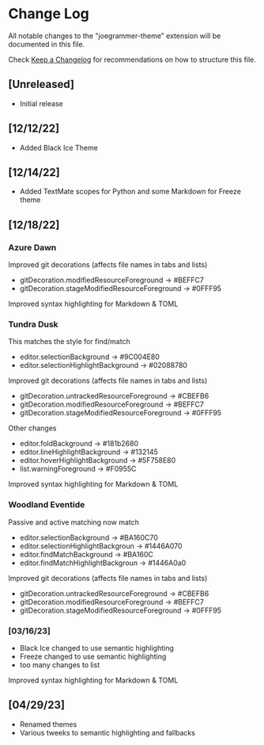 # Change Log

All notable changes to the "joegrammer-theme" extension will be documented in this file.

Check [Keep a Changelog](http://keepachangelog.com/) for recommendations on how to structure this file.

## [Unreleased]

- Initial release

## [12/12/22]

- Added Black Ice Theme

## [12/14/22]

- Added TextMate scopes for Python and some Markdown for Freeze theme

## [12/18/22]
### Azure Dawn

Improved git decorations (affects file names in tabs and lists)

- gitDecoration.modifiedResourceForeground -> #BEFFC7
- gitDecoration.stageModifiedResourceForeground -> #0FFF95

Improved syntax highlighting for Markdown & TOML

### Tundra Dusk

This matches the style for find/match

- editor.selectionBackground -> #9C004E80
- editor.selectionHighlightBackground ->  #02088780

Improved git decorations (affects file names in tabs and lists)

- gitDecoration.untrackedResourceForeground -> #CBEFB6
- gitDecoration.modifiedResourceForeground -> #BEFFC7
- gitDecoration.stageModifiedResourceForeground -> #0FFF95

Other changes

- editor.foldBackground ->  #181b2680
- editor.lineHighlightBackground ->  #132145
- editor.hoverHighlightBackground  -> #5F758E80
- list.warningForeground -> #F0955C

Improved syntax highlighting for Markdown & TOML

### Woodland Eventide

Passive and active matching now match

- editor.selectionBackground ->  #BA160C70
- editor.selectionHighlightBackgroun ->  #1446A070
- editor.findMatchBackground ->  #BA160C
- editor.findMatchHighlightBackgroun ->  #1446A0a0

Improved git decorations (affects file names in tabs and lists)

- gitDecoration.untrackedResourceForeground -> #CBEFB6
- gitDecoration.modifiedResourceForeground -> #BEFFC7
- gitDecoration.stageModifiedResourceForeground -> #0FFF95


### [03/16/23]

- Black Ice changed to use semantic highlighting
- Freeze changed to use semantic highlighting
- too many changes to list

Improved syntax highlighting for Markdown & TOML

## [04/29/23]

- Renamed themes
- Various tweeks to semantic highlighting and fallbacks

